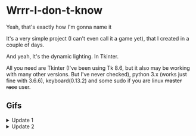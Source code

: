 # Wrrr-I-don-t-know
Yeah, that's exactly how I'm gonna name it

It's a very simple project (I can't even call it a game yet), that I created in a couple of days.



And yeah, It's the dynamic lighting. In Tkinter.

All you need are Tkinter (I've been using Tk 8.6, but it also may be working with many other versions. But I've never checked), python 3.x (works just fine with 3.6.6), keyboard(0.13.2) and some sudo if you are linux ~~master race~~ user.

## Gifs

<details><summary>Update 1</summary>
<p>
  
![Alt Text](https://raw.githubusercontent.com/simbi0nts/Wrrr-I-don-t-know/master/preview/preview.gif)

</p>
</details>

<details><summary>Update 2</summary>
<p>
  
![Alt Text](https://raw.githubusercontent.com/simbi0nts/Wrrr-I-don-t-know/master/preview/prewiew2.gif)

</p>
</details>
